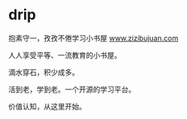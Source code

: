 drip
====

抱素守一，孜孜不倦学习小书屋 www.zizibujuan.com

人人享受平等、一流教育的小书屋。


滴水穿石，积少成多。

活到老，学到老。一个开源的学习平台。

价值认知，从这里开始。
